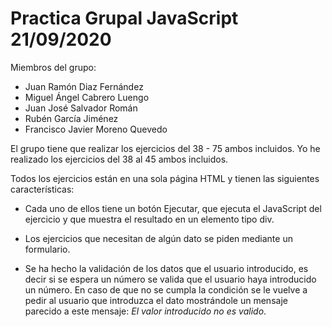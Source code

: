 # Practica Grupal JavaScript 21/09/2020

Miembros del grupo:

- Juan Ramón Diaz Fernández
- Miguel Ángel Cabrero Luengo
- Juan José Salvador Román
- Rubén García Jiménez
- Francisco Javier Moreno Quevedo

El grupo tiene que realizar los ejercicios del 38 - 75 ambos incluidos. Yo he realizado los ejercicios del 38 al 45 ambos incluidos.

Todos los ejercicios están en una sola página HTML y tienen las siguientes características:

- Cada uno de ellos tiene un botón Ejecutar, que ejecuta el JavaScript del ejercicio y que muestra el resultado en un elemento tipo div. 

- Los ejercicios que necesitan de algún dato se piden mediante un formulario.

- Se ha hecho la validación de los datos que el usuario introducido, es decir si se espera un número se valida que el usuario haya introducido un número. En caso de que no se cumpla la condición se le vuelve a pedir al usuario que introduzca el dato mostrándole un mensaje parecido a este mensaje: *El valor introducido no es valido*.

  